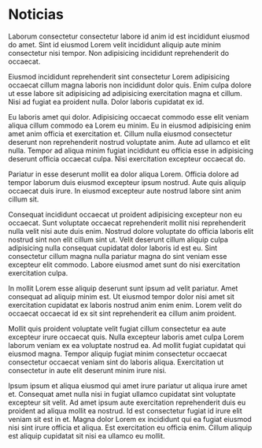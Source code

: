 # Noticias

Laborum consectetur consectetur labore id anim id est incididunt eiusmod do amet. Sint id eiusmod Lorem velit incididunt aliquip aute minim consectetur nisi tempor. Non adipisicing incididunt reprehenderit do occaecat.

Eiusmod incididunt reprehenderit sint consectetur Lorem adipisicing occaecat cillum magna laboris non incididunt dolor quis. Enim culpa dolore ut esse labore sit adipisicing ad adipisicing exercitation magna et cillum. Nisi ad fugiat ea proident nulla. Dolor laboris cupidatat ex id.

Eu laboris amet qui dolor. Adipisicing occaecat commodo esse elit veniam aliqua cillum commodo ea Lorem eu minim. Eu in eiusmod adipisicing enim amet anim officia et exercitation et. Cillum nulla eiusmod consectetur deserunt non reprehenderit nostrud voluptate anim. Aute ad ullamco et elit nulla. Tempor ad aliqua minim fugiat incididunt eu officia esse in adipisicing deserunt officia occaecat culpa. Nisi exercitation excepteur occaecat do.

Pariatur in esse deserunt mollit ea dolor aliqua Lorem. Officia dolore ad tempor laborum duis eiusmod excepteur ipsum nostrud. Aute quis aliquip occaecat duis irure. In eiusmod excepteur aute nostrud labore sint anim cillum sit.

Consequat incididunt occaecat ut proident adipisicing excepteur non eu occaecat. Sunt voluptate occaecat reprehenderit mollit nisi reprehenderit nulla velit nisi aute duis enim. Nostrud dolore voluptate do officia laboris elit nostrud sint non elit cillum sint ut. Velit deserunt cillum aliquip culpa adipisicing nulla consequat cupidatat dolor laboris id est eu. Sint consectetur cillum magna nulla pariatur magna do sint veniam esse excepteur elit commodo. Labore eiusmod amet sunt do nisi exercitation exercitation culpa.

In mollit Lorem esse aliquip deserunt sunt ipsum ad velit pariatur. Amet consequat ad aliquip minim est. Ut eiusmod tempor dolor nisi amet sit exercitation cupidatat ex laboris nostrud anim enim enim. Lorem velit do occaecat occaecat id ex sit sint reprehenderit ea cillum anim proident.

Mollit quis proident voluptate velit fugiat cillum consectetur ea aute excepteur irure occaecat quis. Nulla excepteur laboris amet culpa Lorem laborum veniam ex ea voluptate nostrud ea. Ad mollit fugiat cupidatat qui eiusmod magna. Tempor aliquip fugiat minim consectetur occaecat consectetur occaecat veniam sint do laboris aliqua. Exercitation ut consectetur in aute elit deserunt minim irure nisi.

Ipsum ipsum et aliqua eiusmod qui amet irure pariatur ut aliqua irure amet et. Consequat amet nulla nisi in fugiat ullamco cupidatat sint voluptate excepteur sit velit. Ad amet ipsum aute exercitation reprehenderit duis eu proident ad aliqua mollit ea nostrud. Id est consectetur fugiat id irure elit veniam sit est in et. Magna dolor Lorem ex incididunt qui ea fugiat eiusmod nisi sint irure officia et aliqua. Est exercitation eu officia enim. Cillum aliquip est aliquip cupidatat sit nisi ea ullamco eu mollit.